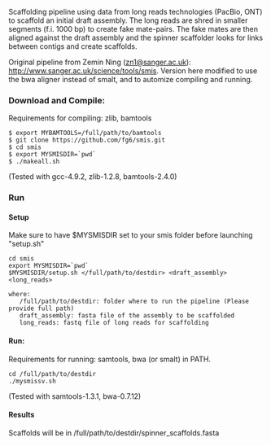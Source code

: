 
Scaffolding pipeline using data from long reads technologies (PacBio, ONT)
to scaffold an initial draft assembly. The long reads are shred in smaller segments 
(f.i. 1000 bp) to create fake mate-pairs. The fake mates are
then aligned against the draft assembly and the spinner scaffolder looks for
links between contigs and create scaffolds. 

Original pipeline from Zemin Ning (zn1@sanger.ac.uk): http://www.sanger.ac.uk/science/tools/smis.
Version here modified to use the bwa aligner instead of smalt, and to automize
compiling and running.

### Download and Compile:
Requirements for compiling: zlib, bamtools

	$ export MYBAMTOOLS=/full/path/to/bamtools
	$ git clone https://github.com/fg6/smis.git
	$ cd smis 
	$ export MYSMISDIR=`pwd`
	$ ./makeall.sh

(Tested with gcc-4.9.2, zlib-1.2.8, bamtools-2.4.0) 

### Run 
#### Setup 
Make sure to have $MYSMISDIR set to your smis folder before launching "setup.sh"

	cd smis
	export MYSMISDIR=`pwd`
	$MYSMISDIR/setup.sh </full/path/to/destdir> <draft_assembly> <long_reads>

	where:
   	   /full/path/to/destdir: folder where to run the pipeline (Please provide full path)
   	   draft_assembly: fasta file of the assembly to be scaffolded
  	   long_reads: fastq file of long reads for scaffolding
   

#### Run:
Requirements for running: samtools, bwa (or smalt) in PATH.

	cd /full/path/to/destdir
   	./mysmissv.sh

(Tested with samtools-1.3.1, bwa-0.7.12)

#### Results

Scaffolds will be in /full/path/to/destdir/spinner_scaffolds.fasta


